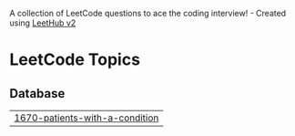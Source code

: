 A collection of LeetCode questions to ace the coding interview! - Created using [LeetHub v2](https://github.com/arunbhardwaj/LeetHub-2.0)
<!---LeetCode Topics Start-->
# LeetCode Topics
## Database
|  |
| ------- |
| [1670-patients-with-a-condition](https://github.com/Tanuja2123/leetcode./tree/master/1670-patients-with-a-condition) |
<!---LeetCode Topics End-->